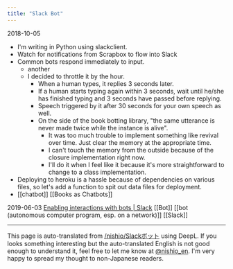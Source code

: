 ```yaml
---
title: "Slack Bot"
---
```


2018-10-05
- I'm writing in Python using slackclient.
- Watch for notifications from Scrapbox to flow into Slack
- Common bots respond immediately to input.
    - another
    - I decided to throttle it by the hour.
        - When a human types, it replies 3 seconds later.
        - If a human starts typing again within 3 seconds, wait until he/she has finished typing and 3 seconds have passed before replying.
        - Speech triggered by it after 30 seconds for your own speech as well.
        - On the side of the book botting library, "the same utterance is never made twice while the instance is alive".
            - It was too much trouble to implement something like revival over time. Just clear the memory at the appropriate time.
            - I can't touch the memory from the outside because of the closure implementation right now.
            - I'll do it when I feel like it because it's more straightforward to change to a class implementation.
- Deploying to heroku is a hassle because of dependencies on various files, so let's add a function to spit out data files for deployment.
- [[chatbot]]   [[Books as Chatbots]]

2019-06-03
[Enabling interactions with bots | Slack](https://api.slack.com/bot-users)
[[Bot]]  [[bot (autonomous computer program, esp. on a network)]]
[[Slack]]

---
This page is auto-translated from [/nishio/Slackボット](https://scrapbox.io/nishio/Slackボット) using DeepL. If you looks something interesting but the auto-translated English is not good enough to understand it, feel free to let me know at [@nishio_en](https://twitter.com/nishio_en). I'm very happy to spread my thought to non-Japanese readers.